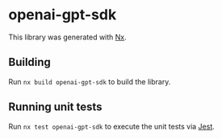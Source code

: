 # openai-gpt-sdk

This library was generated with [Nx](https://nx.dev).

## Building

Run `nx build openai-gpt-sdk` to build the library.

## Running unit tests

Run `nx test openai-gpt-sdk` to execute the unit tests via [Jest](https://jestjs.io).
